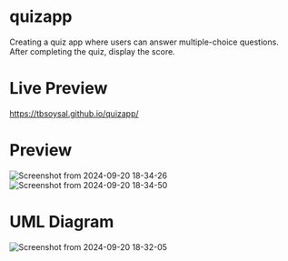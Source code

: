 # quizapp
Creating a quiz app where users can answer multiple-choice questions. After completing the quiz, display the score.

# Live Preview
https://tbsoysal.github.io/quizapp/

# Preview
![Screenshot from 2024-09-20 18-34-26](https://github.com/user-attachments/assets/dc89b8c7-f3bf-49a4-a512-114c61dde6c7)
![Screenshot from 2024-09-20 18-34-50](https://github.com/user-attachments/assets/39a05f79-dc57-403b-ba25-fee8a54509c5)

# UML Diagram
![Screenshot from 2024-09-20 18-32-05](https://github.com/user-attachments/assets/a5cb15f8-bb7d-4daa-8234-0144ade9ab59)
